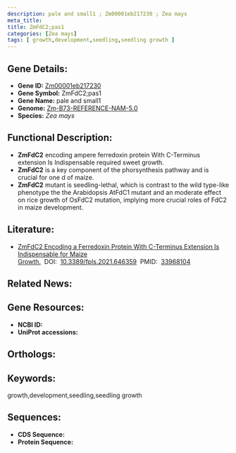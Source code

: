 ```yaml
---
description: pale and small1 ; Zm00001eb217230 ; Zea mays
meta_title:
title: ZmFdC2;pas1
categories: [Zea mays]
tags: [ growth,development,seedling,seedling growth ]
---
```


## Gene Details:
- **Gene ID:**	[Zm00001eb217230]()
- **Gene Symbol:** ZmFdC2;pas1
- **Gene Name:** pale and small1
- **Genome:** [Zm-B73-REFERENCE-NAM-5.0]()
- **Species:** *Zea mays*

## Functional Description:
   - **ZmFdC2** encoding ampere ferredoxin protein With C-Terminus extension Is Indispensable required sweet growth.
   - **ZmFdC2** is a key component of the phorsynthesis pathway and is crucial for one d of maize.
   - **ZmFdC2** mutant is seedling-lethal, which is contrast to the wild type-like phenotype the the Arabidopsis AtFdC1 mutant and an moderate effect on rice growth of OsFdC2 mutation, implying more crucial roles of FdC2 in maize development.

## Literature:
   - [ZmFdC2 Encoding a Ferredoxin Protein With C-Terminus Extension Is Indispensable for Maize Growth.]( https://muhendisi.com/grow-protein-c-terminal)&nbsp;&nbsp;DOI:&nbsp;&nbsp;[10.3389/fpls.2021.646359](https://muhendisi.com/grow-protein-c-terminal)&nbsp;&nbsp;PMID:&nbsp;&nbsp;[33968104](https://pubmed.ncbi.nlm.nih.gov/33968104/)

## Related News:

## Gene Resources:
- **NCBI ID:** [](https://www.ncbi.nlm.nih.gov/gene/?term=)
- **UniProt accessions:** [](https://www.uniprot.org/uniprotkb//entry)

## Orthologs:

## Keywords:
growth,development,seedling,seedling growth

## Sequences:
- **CDS Sequence:**
- **Protein Sequence:**
